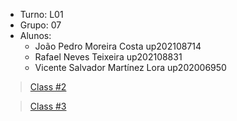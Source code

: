 * Turno: L01
* Grupo: 07
* Alunos:
    - João Pedro Moreira Costa up202108714 
    - Rafael Neves Teixeira up202108831
    - Vicente Salvador Martínez Lora up202006950

> [Class #2](Logbooks/LOGBOOK2.md)

> [Class #3](Logbooks/LOGBOOK3.md)
